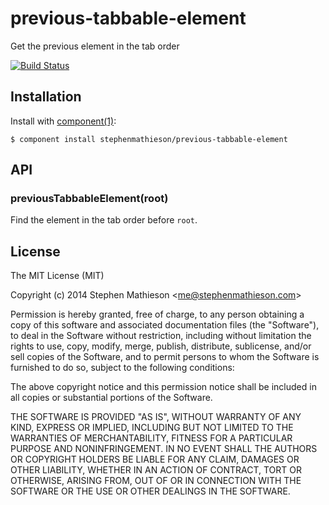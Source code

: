 
# previous-tabbable-element

  Get the previous element in the tab order

[![Build Status](https://travis-ci.org/stephenmathieson/previous-tabbable-element.png?branch=master)](https://travis-ci.org/stephenmathieson/previous-tabbable-element)

## Installation

  Install with [component(1)](http://component.io):

    $ component install stephenmathieson/previous-tabbable-element

## API

### previousTabbableElement(root)

  Find the element in the tab order before `root`.

## License

  The MIT License (MIT)

  Copyright (c) 2014 Stephen Mathieson &lt;me@stephenmathieson.com&gt;

  Permission is hereby granted, free of charge, to any person obtaining a copy
  of this software and associated documentation files (the "Software"), to deal
  in the Software without restriction, including without limitation the rights
  to use, copy, modify, merge, publish, distribute, sublicense, and/or sell
  copies of the Software, and to permit persons to whom the Software is
  furnished to do so, subject to the following conditions:

  The above copyright notice and this permission notice shall be included in
  all copies or substantial portions of the Software.

  THE SOFTWARE IS PROVIDED "AS IS", WITHOUT WARRANTY OF ANY KIND, EXPRESS OR
  IMPLIED, INCLUDING BUT NOT LIMITED TO THE WARRANTIES OF MERCHANTABILITY,
  FITNESS FOR A PARTICULAR PURPOSE AND NONINFRINGEMENT. IN NO EVENT SHALL THE
  AUTHORS OR COPYRIGHT HOLDERS BE LIABLE FOR ANY CLAIM, DAMAGES OR OTHER
  LIABILITY, WHETHER IN AN ACTION OF CONTRACT, TORT OR OTHERWISE, ARISING FROM,
  OUT OF OR IN CONNECTION WITH THE SOFTWARE OR THE USE OR OTHER DEALINGS IN
  THE SOFTWARE.